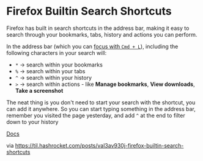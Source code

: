 # Firefox Builtin Search Shortcuts

Firefox has built in search shortcuts in the address bar, making it easy to
search through your bookmarks, tabs, history and actions you can perform. 

In the address bar (which you can [focus with `Cmd +
L`](https://til.hashrocket.com/posts/l91fwohhil-focus-the-url-bar)), including
the following characters in your search will:

* `*` -> search within your bookmarks
* `%` -> search within your tabs 
* `^` -> search within your history
* `>` -> search within actions - like **Manage bookmarks**, **View downloads**,
**Take a screenshot**

The neat thing is you don't need to start your search with the shortcut, you
can add it anywhere. So you can start typing something in the address bar,
remember you visited the page yesterday, and add `^` at the end to filter down
to your history

[Docs](https://support.mozilla.org/en-US/kb/address-bar-autocomplete-firefox#w_changing-results-on-the-fly)

via https://til.hashrocket.com/posts/val3av930j-firefox-builtin-search-shortcuts
